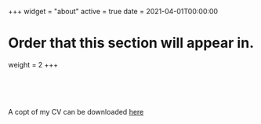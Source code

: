 +++
widget = "about"
active = true
date = 2021-04-01T00:00:00

# Order that this section will appear in.
weight = 2
+++

<br/><br/>
<br/>

A copt of my CV can be downloaded [here](https://www.dropbox.com/s/11mqc0axvnxdc09/cv_Eddie_Yang.pdf?dl=0)